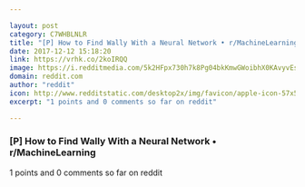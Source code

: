 ```yaml
---

layout: post
category: C7WHBLNLR
title: "[P] How to Find Wally With a Neural Network • r/MachineLearning"
date: 2017-12-12 15:18:20
link: https://vrhk.co/2koIRQQ
image: https://i.redditmedia.com/5k2HFpx730h7k8Pg04bkKmwGWoibhX0KAvyvEst4p3k.jpg?w=320&s=4eb90088a158a213b9698fead02cab01
domain: reddit.com
author: "reddit"
icon: http://www.redditstatic.com/desktop2x/img/favicon/apple-icon-57x57.png
excerpt: "1 points and 0 comments so far on reddit"

---
```


### [P] How to Find Wally With a Neural Network • r/MachineLearning

1 points and 0 comments so far on reddit